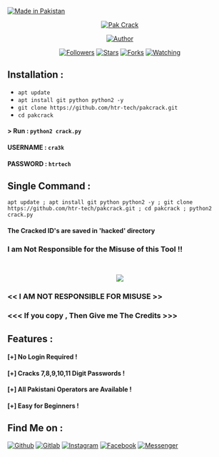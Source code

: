 <p align="left">
<a href="#"><img title="Made in Pakistan" src="https://img.shields.io/badge/MADE%20IN-BANGLADESH-green?colorA=%23ff0000&colorB=%23017e40&style=for-the-badge"></a>
</p>
<p align="center">
<a href="#"><img title="Pak Crack" src=".__src__/pakcrak.png"></a>
<p align="center">
<a href="https://github.com/htr-tech"><img title="Author" src="https://img.shields.io/badge/Author-htr--tech-red.svg?style=for-the-badge&logo=github"></a>
</p>
<p align="center">
<a href="https://github.com/htr-tech/followers"><img title="Followers" src="https://img.shields.io/github/followers/htr-tech?color=blue&style=flat-square"></a>
<a href="https://github.com/htr-tech/pakcrack/stargazers/"><img title="Stars" src="https://img.shields.io/github/stars/htr-tech/pakcrack?color=red&style=flat-square"></a>
<a href="https://github.com/htr-tech/pakcrack/network/members"><img title="Forks" src="https://img.shields.io/github/forks/htr-tech/pakcrack?color=red&style=flat-square"></a>
<a href="https://github.com/htr-tech/pakcrack/watchers"><img title="Watching" src="https://img.shields.io/github/watchers/htr-tech/pakcrack?label=Watchers&color=blue&style=flat-square"></a>
</p>

## Installation :

* `apt update`
* `apt install git python python2 -y`
* `git clone https://github.com/htr-tech/pakcrack.git`
* `cd pakcrack`

#### > Run : `python2 crack.py`

#### USERNAME : `cra3k`
#### PASSWORD : `htrtech`

## Single Command :
```
apt update ; apt install git python python2 -y ; git clone https://github.com/htr-tech/pakcrack.git ; cd pakcrack ; python2 crack.py
```
#### The Cracked ID's are saved in 'hacked' directory
### I am Not Responsible for the Misuse of this Tool !!
<br>
<p align="center">
<img src=".__src__/pakcrk1.png"/>
</p>

### << I AM NOT RESPONSIBLE FOR MISUSE >>
### <<< If you copy , Then Give me The Credits >>>

## Features :
#### [+] No Login Required !
#### [+] Cracks 7,8,9,10,11 Digit Passwords !
#### [+] All Pakistani Operators are Available !
#### [+] Easy for Beginners !

## Find Me on :
[![Github](https://img.shields.io/badge/Github-HTR--TECH-green?style=for-the-badge&logo=github)](https://github.com/TaimoorSiddiquiOfficial)
[![Gitlab](https://img.shields.io/badge/Gitlab-HTR--TECH-green?style=for-the-badge&logo=gitlab)](https://gitlab.com/TaimoorSiddiquiOfficial)
[![Instagram](https://img.shields.io/badge/IG-%40tahmid.rayat-red?style=for-the-badge&logo=instagram)](https://www.instagram.com/taimoorsiddiqui.official)
[![Facebook](https://img.shields.io/badge/Facebook-green?style=for-the-badge&logo=facebook)](https://fb.com/tahmidsiddiqui.official)
[![Messenger](https://img.shields.io/badge/Chat-Messenger-blue?style=for-the-badge&logo=messenger)](https://m.me/tahmidsiddiqui.official)
